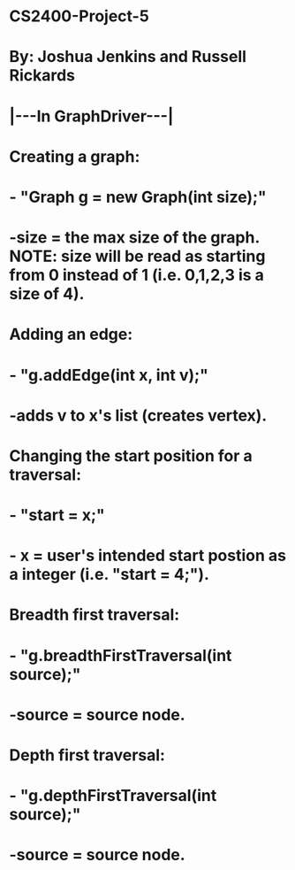# CS2400-Project-5
# By: Joshua Jenkins and Russell Rickards
#
# |---In GraphDriver---|
#
# Creating a graph:
# - "Graph g = new Graph(int size);"
#   -size = the max size of the graph. NOTE: size will be read as starting from 0 instead of 1 (i.e. 0,1,2,3 is a size of 4).
#
# Adding an edge:
# - "g.addEdge(int x, int v);"
#   -adds v to x's list (creates vertex).
#
# Changing the start position for a traversal:
# - "start = x;"
#   - x = user's intended start postion as a integer (i.e. "start = 4;").
#
# Breadth first traversal:
# - "g.breadthFirstTraversal(int source);"
#   -source = source node.
#
# Depth first traversal:
# - "g.depthFirstTraversal(int source);" 
#   -source = source node.